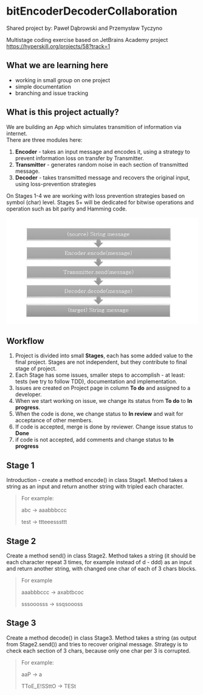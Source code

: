 # bitEncoderDecoderCollaboration 

Shared project by: Paweł Dąbrowski and Przemysław Tyczyno

Multistage coding exercise based on JetBrains Academy project https://hyperskill.org/projects/58?track=1

## What we are learning here
<ul>
<li>working in small group on one project</li>
<li>simple documentation</li>
<li>branching and issue tracking</li>
</ul>

## What is this project actually?
We are building an App which simulates transmition of information via internet.</br> 
There are three modules here:
<ol>
<li><strong>Encoder</strong> - takes an input message and encodes it, using a strategy to prevent information loss on transfer by Transmitter.</li>
<li><strong>Transmitter</strong> - generates random noise in each section of transmitted message.</li>
<li><strong>Decoder</strong> - takes transmitted message and recovers the original input, using loss-prevention strategies</li></ol>
<p>On Stages 1-4 we are working with loss prevention strategies based on symbol (char) level. Stages 5+ will be dedicated for bitwise operations and operation such as bit parity and Hamming code.</p>

 ![App schema](images/bitEncoderSchemat.jpg)

## Workflow
<ol>
<li>Project is divided into small <strong>Stages</strong>, each has some added value to the final project. Stages are not independent, but they contribute to final stage of project.</li>
<li>Each Stage has some issues, smaller steps to accomplish - at least: tests (we try to follow TDD), documentation and implementation.</li>
<li>Issues are created on Project page in column <strong>To do</strong> and assigned to a developer.</li>
<li>When we start working on issue, we change its status from <strong>To do</strong> to <strong>In progress</strong>.</li>
<li>When the code is done, we change status to <strong>In review</strong> and wait for acceptance of other members.</li>
<li>If code is accepted, merge is done by reviewer. Change issue status to <strong>Done</strong></li>
<li>if code is not accepted, add comments and change status to <strong>In progress</strong></li>
</ol>

## Stage 1
Introduction - create a method encode() in class Stage1. Method takes a string as an input and return another string with tripled each character.

> For example:
>
> abc -> aaabbbccc
>
> test -> ttteeesssttt

## Stage 2

Create a method send() in class Stage2. Method takes a string (it should be each character repeat 3 times, for example 
instead of d - ddd) as an input and return another string, with changed one char of each of 3 chars blocks.
>For example
>
>aaabbbccc -> axabtbcoc
>
>sssooosss -> ssqsoooss

## Stage 3

Create a method decode() in class Stage3. Method takes a string (as output from Stage2.send()) and tries to recover original message. Strategy is to check each section of 3 chars, because only one char per 3 is corrupted.

>For example:
>
>aaP -> a
>
>TToE_E!SSttO -> TESt